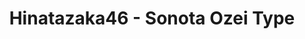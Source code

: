 ---
layout: videojs
title: Hinatazaka46 - Sonota Ozei Type
category: mv
description: >+
    Lyrics : Yasushi Akimoto
    
    Music : Jyotetsushi
    
    Arrangement : TSUKASA
    
    Director : Ukyo Inaba (EPOCH)
    
    Choreographer : Hina Masuda
    
    Producer : Hiroaki Watanabe
    
    Production : PARADE Tokyo

    Translation by @sasori39883522
id: o4JZeuDLE3CL
lang: en
subtitles: 日向坂46その他大勢タイプ.en.vtt
subtitles_id: 日向坂46その他大勢タイプ.id.vtt
video_url: https://youtu.be/FSPzjFUQEj8
thumbnail: https://i.ytimg.com/vi/FSPzjFUQEj8/maxresdefault.jpg
plink: https://hinatacampaign.github.io/sonota-ozei-type.html
upload_date: 2022-09-26
---